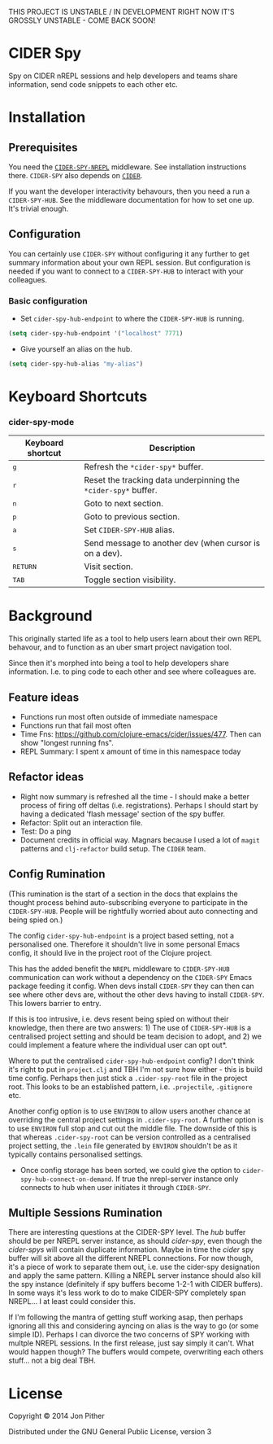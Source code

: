 THIS PROJECT IS UNSTABLE / IN DEVELOPMENT
RIGHT NOW IT'S GROSSLY UNSTABLE - COME BACK SOON!

# CIDER Spy

Spy on CIDER nREPL sessions and help developers and teams share information, send code snippets to each other etc.

# Installation

## Prerequisites

You need the [`CIDER-SPY-NREPL`](https://github.com/jonpither/cider-spy-nrepl) middleware. See installation instructions there. `CIDER-SPY` also depends on [`CIDER`](https://github.com/clojure-emacs/cider).

If you want the developer interactivity behavours, then you need a run a `CIDER-SPY-HUB`. See the middleware documentation for how to set one up. It's trivial enough.

## Configuration

You can certainly use `CIDER-SPY` without configuring it any further
to get summary information about your own REPL session. But configuration
is needed if you want to connect to a `CIDER-SPY-HUB` to interact with your
colleagues.

### Basic configuration

* Set `cider-spy-hub-endpoint` to where the `CIDER-SPY-HUB` is running.

```el
(setq cider-spy-hub-endpoint '("localhost" 7771)
```

* Give yourself an alias on the hub.

```el
(setq cider-spy-hub-alias "my-alias")
```

# Keyboard Shortcuts

### cider-spy-mode

Keyboard shortcut                    | Description
-------------------------------------|-------------------------------
<kbd>g</kbd>| Refresh the `*cider-spy*` buffer.
<kbd>r</kbd>| Reset the tracking data underpinning the `*cider-spy*` buffer.
<kbd>n</kbd>| Goto to next section.
<kbd>p</kbd>| Goto to previous section.
<kbd>a</kbd>| Set `CIDER-SPY-HUB` alias.
<kbd>s</kbd>| Send message to another dev (when cursor is on a dev).
<kbd>RETURN</kbd>| Visit section.
<kbd>TAB</kbd>| Toggle section visibility.

# Background

This originally started life as a tool to help users learn about their own REPL behavour, and to function as an uber smart project navigation tool.

Since then it's morphed into being a tool to help developers share information. I.e. to ping code to each other and see where colleagues are.

## Feature ideas

* Functions run most often outside of immediate namespace
* Functions run that fail most often
* Time Fns: https://github.com/clojure-emacs/cider/issues/477. Then can show "longest running fns".
* REPL Summary: I spent x amount of time in this namespace today

## Refactor ideas

* Right now summary is refreshed all the time - I should make a better process of firing off deltas (i.e. registrations). Perhaps I should start by having a dedicated 'flash message' section of the spy buffer.
* Refactor: Split out an interaction file.
* Test: Do a ping
* Document credits in official way. Magnars because I used a lot of `magit` patterns and `clj-refactor` build setup. The `CIDER` team.

## Config Rumination

(This rumination is the start of a section in the docs that explains the thought process behind auto-subscribing everyone to participate in the `CIDER-SPY-HUB`. People will be rightfully worried about auto connecting and being spied on.)

The config `cider-spy-hub-endpoint` is a project based setting, not a personalised one. Therefore it shouldn't live in some personal Emacs config, it should live in the project root of the Clojure project.

This has the added benefit the `NREPL` middleware to `CIDER-SPY-HUB` communication can work without a dependency on the `CIDER-SPY` Emacs package feeding it config. When devs install `CIDER-SPY` they can then can see where other devs are, without the other devs having to install `CIDER-SPY`. This lowers barrier to entry.

If this is too intrusive, i.e. devs resent being spied on without their knowledge, then there are two answers: 1) The use of `CIDER-SPY-HUB` is a centralised project setting and should be team decision to adopt, and 2) we could implement a feature where the individual user can opt out*.

Where to put the centralised `cider-spy-hub-endpoint` config? I don't think it's right to put in `project.clj` and TBH I'm not sure how either - this is build time config. Perhaps then just stick a `.cider-spy-root` file in the project root. This looks to be an established pattern, i.e. `.projectile`, `.gitignore` etc.

Another config option is to use `ENVIRON` to allow users another chance at overriding the central project settings in `.cider-spy-root`. A further option is to use `ENVIRON` full stop and cut out the middle file. The downside of this is that whereas `.cider-spy-root` can be version controlled as a centralised project setting, the `.lein` file generated by `ENVIRON` shouldn't be as it typically contains personalised settings.

* Once config storage has been sorted, we could give the option to `cider-spy-hub-connect-on-demand`. If true the nrepl-server instance only connects to hub when user initiates it through `CIDER-SPY`.

## Multiple Sessions Rumination

There are interesting questions at the CIDER-SPY level. The *hub* buffer should be per NREPL server instance, as should *cider-spy*, even though the *cider-spys* will contain duplicate information. Maybe in time the *cider* spy buffer will sit above all the different NREPL connections. For now though, it's a piece of work to separate them out, i.e. use the cider-spy designation and apply the same pattern. Killing a NREPL server instance should also kill the spy instance (definitely if spy buffers become 1-2-1 with CIDER buffers). In some ways it's less work to do to make CIDER-SPY completely span NREPL... I at least could consider this.

If I'm following the mantra of getting stuff working asap, then perhaps ignoring all this and considering ayncing on alias is the way to go (or some simple ID). Perhaps I can divorce the two concerns of SPY working with multple NREPL sessions. In the first release, just say simply it can't. What would happen though? The buffers would compete, overwriting each others stuff... not a big deal TBH.

# License

Copyright © 2014 Jon Pither

Distributed under the GNU General Public License, version 3
